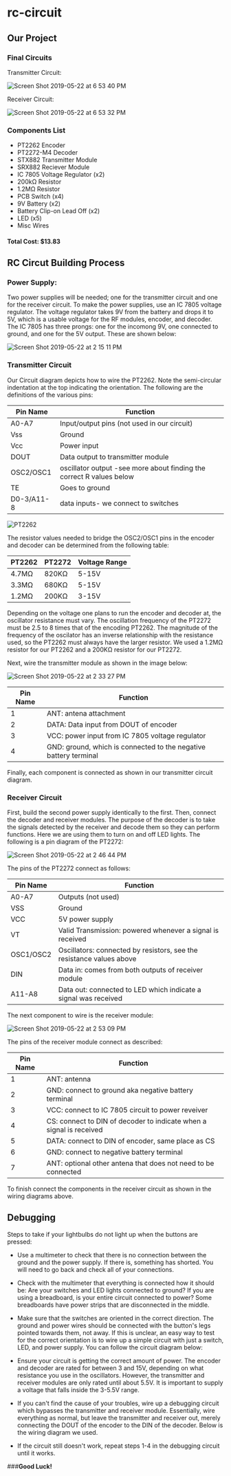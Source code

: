 # rc-circuit

## **Our Project**

### **Final Circuits**
Transmitter Circuit:

![Screen Shot 2019-05-22 at 6 53 40 PM](https://user-images.githubusercontent.com/50378721/58214256-0ec88500-7cc3-11e9-8515-5040a6dd94ee.png)

Receiver Circuit:

![Screen Shot 2019-05-22 at 6 53 32 PM](https://user-images.githubusercontent.com/50378721/58214214-f22c4d00-7cc2-11e9-843f-4ac5be84f3ff.png)

### **Components List**
- PT2262 Encoder
- PT2272-M4 Decoder
- STX882 Transmitter Module
- SRX882 Reciever Module
- IC 7805 Voltage Regulator (x2)
- 200kΩ Resistor
- 1.2MΩ Resistor
- PCB Switch (x4)
- 9V Battery (x2)
- Battery Clip-on Lead Off (x2)
- LED (x5)
- Misc Wires 
#### **Total Cost: $13.83**

## **RC Circut Building Process**
### **Power Supply:**
Two power supplies will be needed; one for the transmitter circuit and one for the receiver circuit. To make the power supplies, use an IC 7805 voltage regulator. The voltage regulator takes 9V from the battery and drops it to 5V, which is a usable voltage for the RF modules, encoder, and decoder. The IC 7805 has three prongs: one for the incomong 9V, one connected to ground, and one for the 5V output. These are shown below:

![Screen Shot 2019-05-22 at 2 15 11 PM](https://user-images.githubusercontent.com/50378721/58198315-090b7900-7c9c-11e9-8af9-347738e2aa53.png)

### **Transmitter Circuit**

Our Circuit diagram depicts how to wire the PT2262. Note the semi-circular indentation at the top indicating the orientation. The following are the definitions of the various pins: 

| Pin Name | Function |
| -------- | ------------ |
| A0-A7 |Input/output pins (not used in our circuit) |
| Vss | Ground |
| Vcc | Power input |
| DOUT | Data output to transmitter module |
| OSC2/OSC1 | oscillator output -see more about finding the correct R values below |
| TE | Goes to ground |
| D0-3/A11-8 | data inputs- we connect to switches |

![PT2262](https://user-images.githubusercontent.com/50378721/58198126-bdf16600-7c9b-11e9-8742-f1fea20dd023.png)

The resistor values needed to bridge the OSC2/OSC1 pins in the encoder and decoder can be determined from the following table:

| PT2262 | PT2272 | Voltage Range |
| ----- | ----- | ---- |
| 4.7MΩ | 820KΩ | 5-15V |
| 3.3MΩ | 680KΩ | 5-15V |
| 1.2MΩ | 200KΩ | 3-15V |

Depending on the voltage one plans to run the encoder and decoder at, the oscillator resistance must vary. The oscillation frequency of the PT2272 must be 2.5 to 8 times that of the encoding PT2262. The magnitude of the frequency of the oscilator has an inverse relationship with the resistance used, so the PT2262 must always have the larger resistor. We used a 1.2MΩ resistor for our PT2262 and a 200KΩ resistor for our PT2272.

Next, wire the transmitter module as shown in the image below:

![Screen Shot 2019-05-22 at 2 33 27 PM](https://user-images.githubusercontent.com/50378721/58199501-994abd80-7c9e-11e9-9a72-bfe49558a173.png)

| Pin Name | Function | 
| --- | --- |
| 1 | ANT: antena attachment |
|2 | DATA: Data input from DOUT of encoder|
| 3 | VCC: power input from IC 7805 voltage regulator|
| 4 | GND: ground, which is connected to the negative battery terminal |

Finally, each component is connected as shown in our transmitter circuit diagram.

### **Receiver Circuit**

First, build the second power supply identically to the first. Then, connect the decoder and receiver modules. The purpose of the decoder is to take the signals detected by the receiver and decode them so they can perform functions. Here we are using them to turn on and off LED lights. The following is a pin diagram of the PT2272:

![Screen Shot 2019-05-22 at 2 46 44 PM](https://user-images.githubusercontent.com/50378721/58200276-70c3c300-7ca0-11e9-8747-6cedb8897f48.png)

The pins of the PT2272 connect as follows: 

| Pin Name | Function |
| --- | --- |
| A0-A7 | Outputs (not used) |
| VSS | Ground |
| VCC | 5V power supply |
| VT | Valid Transmission: powered whenever a signal is received |
| OSC1/OSC2 | Oscillators: connected by resistors, see the resistance values above |
| DIN | Data in: comes from both outputs of receiver module |
| A11-A8 | Data out: connected to LED which indicate a signal was received |

The next component to wire is the receiver module:

![Screen Shot 2019-05-22 at 2 53 09 PM](https://user-images.githubusercontent.com/50378721/58203003-1712c700-7ca7-11e9-923e-7da11abd4b3a.png)

The pins of the receiver module connect as described:

| Pin Name | Function |
| --- | --- |
| 1 | ANT: antenna |
| 2 | GND: connect to ground aka negative battery terminal |
| 3 | VCC: connect to IC 7805 circuit to power reveiver |
| 4 | CS: connect to DIN of decoder to indicate when a signal is received |
| 5 | DATA: connect to DIN of encoder, same place as CS |
| 6 | GND: connect to negative battery terminal |
| 7 | ANT: optional other antena that does not need to be connected |

To finish connect the components in the receiver circuit as shown in the wiring diagrams above. 

## **Debugging**

Steps to take if your lightbulbs do not light up when the buttons are pressed:

- Use a multimeter to check that there is no connection between the ground and the power supply. If there is, something has shorted. You will need to go back and check all of your connections.

- Check with the multimeter that everything is connected how it should be: Are your switches and LED lights connected to ground? If you are using a breadboard, is your entire circuit connected to power? Some breadboards have power strips that are disconnected in the middle. 

- Make sure that the switches are oriented in the correct direction. The ground and power wires should be connected with the button's legs pointed towards them, not away. If this is unclear, an easy way to test for the correct orientation is to wire up a simple circuit with just a switch, LED, and power supply. You can follow the circuit diagram below:



- Ensure your circuit is getting the correct amount of power. The encoder and decoder are rated for between 3 and 15V, depending on what resistance you use in the oscillators. However, the transmitter and receiver modules are only rated until about 5.5V. It is important to supply a voltage that falls inside the 3-5.5V range. 

- If you can't find the cause of your troubles, wire up a debugging circuit which bypasses the transmitter and receiver module. Essentially, wire everything as normal, but leave the transmitter and receiver out, merely connecting the DOUT of the encoder to the DIN of the decoder. Below is the wiring diagram we used. 



- If the circuit still doesn't work, repeat steps 1-4 in the debugging circuit until it works. 

###**Good Luck!**

